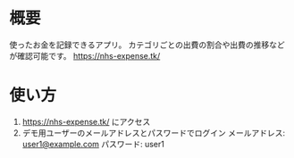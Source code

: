# 概要
使ったお金を記録できるアプリ。
カテゴリごとの出費の割合や出費の推移などが確認可能です。
https://nhs-expense.tk/

# 使い方
1. https://nhs-expense.tk/ にアクセス
2. デモ用ユーザーのメールアドレスとパスワードでログイン
    メールアドレス: user1@example.com
    パスワード: user1
